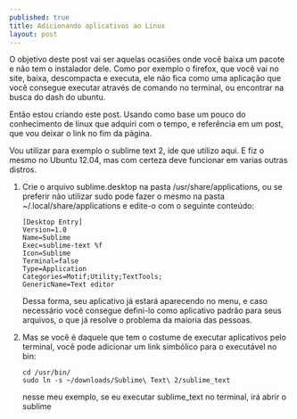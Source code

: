 ```yaml
---
published: true
title: Adicionando aplicativos ao Linux
layout: post
---
```

O objetivo deste post vai ser aquelas ocasiões onde você baixa um pacote e não tem o instalador dele. Como por exemplo o firefox, que você vai no site, baixa, descompacta e executa, ele não fica como uma aplicação que você consegue executar através de comando no terminal, ou encontrar na busca do dash do ubuntu.

Então estou criando este post. Usando como base um pouco do conhecimento de linux que adquiri com o tempo, e referência em um post, que vou deixar o link no fim da página.

Vou utilizar para exemplo o sublime text 2, ide que utilizo aqui. E fiz o mesmo no Ubuntu 12.04, mas com certeza deve funcionar em varias outras distros.
<ol>
	<li>Crie o arquivo sublime.desktop na pasta /usr/share/applications, ou se preferir não utilizar sudo pode fazer o mesmo na pasta ~/.local/share/applications e edite-o com o seguinte conteúdo:

    [Desktop Entry]
    Version=1.0
    Name=Sublime
    Exec=sublime-text %f
    Icon=Sublime
    Terminal=false
    Type=Application
    Categories=Motif;Utility;TextTools;
    GenericName=Text editor

Dessa forma, seu aplicativo já estará aparecendo no menu, e caso necessário você consegue defini-lo como aplicativo padrão para seus arquivos, o que já resolve o problema da maioria das pessoas.</li>
	<li>Mas se você é daquele que tem o costume de executar aplicativos pelo terminal, você pode adicionar um link simbólico para o executável no bin:

    cd /usr/bin/
    sudo ln -s ~/downloads/Sublime\ Text\ 2/sublime_text

nesse meu exemplo, se eu executar sublime_text no terminal, irá abrir o sublime</li>
</ol>